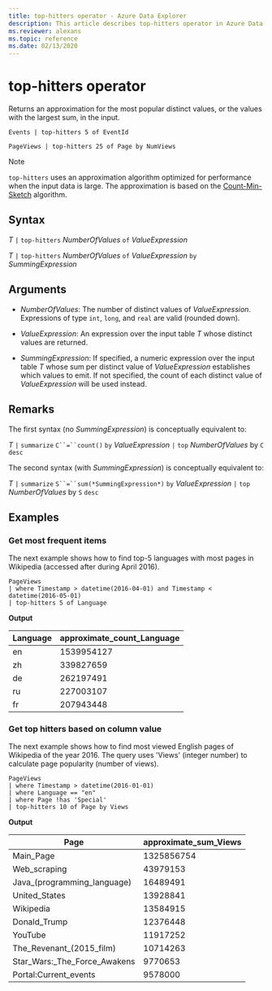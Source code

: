 ```yaml
---
title: top-hitters operator - Azure Data Explorer
description: This article describes top-hitters operator in Azure Data Explorer.
ms.reviewer: alexans
ms.topic: reference
ms.date: 02/13/2020
---
```

# top-hitters operator

Returns an approximation for the most popular distinct values, or the values
with the largest sum, in the input.

```kusto
Events | top-hitters 5 of EventId

PageViews | top-hitters 25 of Page by NumViews
```

> [!NOTE]
> `top-hitters` uses an approximation algorithm optimized for performance
> when the input data is large.
> The approximation is based on the [Count-Min-Sketch](https://en.wikipedia.org/wiki/Count%E2%80%93min_sketch) algorithm.  

## Syntax

*T* `|` `top-hitters` *NumberOfValues* `of` *ValueExpression*

*T* `|` `top-hitters` *NumberOfValues* `of` *ValueExpression* `by` *SummingExpression*

## Arguments

* *NumberOfValues*: The number of distinct values of *ValueExpression*.
  Expressions of type `int`, `long`, and `real` are valid (rounded down).

* *ValueExpression*: An expression over the input table *T* whose distinct
  values are returned.

* *SummingExpression*: If specified, a numeric expression over the input table *T*
  whose sum per distinct value of *ValueExpression* establishes which values
  to emit. If not specified, the count of each distinct value of *ValueExpression*
  will be used instead.

## Remarks

The first syntax (no *SummingExpression*) is conceptually equivalent to:

*T*
`|` `summarize` `C``=``count()` `by` *ValueExpression*
`|` `top` *NumberOfValues* by `C` `desc`

The second syntax (with *SummingExpression*) is conceptually equivalent to:

*T*
`|` `summarize` `S``=``sum(*SummingExpression*)` `by` *ValueExpression*
`|` `top` *NumberOfValues* by `S` `desc`

## Examples

### Get most frequent items

The next example shows how to find top-5 languages with most pages in Wikipedia (accessed after during April 2016).

```kusto
PageViews
| where Timestamp > datetime(2016-04-01) and Timestamp < datetime(2016-05-01) 
| top-hitters 5 of Language 
```

**Output**

|Language|approximate_count_Language|
|---|---|
|en|1539954127|
|zh|339827659|
|de|262197491|
|ru|227003107|
|fr|207943448|

### Get top hitters based on column value

The next example shows how to find most viewed English pages of Wikipedia of the year 2016.
The query uses 'Views' (integer number) to calculate page popularity (number of views).

```kusto
PageViews
| where Timestamp > datetime(2016-01-01)
| where Language == "en"
| where Page !has 'Special'
| top-hitters 10 of Page by Views
```

**Output**

|Page|approximate_sum_Views|
|---|---|
|Main_Page|1325856754|
|Web_scraping|43979153|
|Java_(programming_language)|16489491|
|United_States|13928841|
|Wikipedia|13584915|
|Donald_Trump|12376448|
|YouTube|11917252|
|The_Revenant_(2015_film)|10714263|
|Star_Wars:_The_Force_Awakens|9770653|
|Portal:Current_events|9578000|
